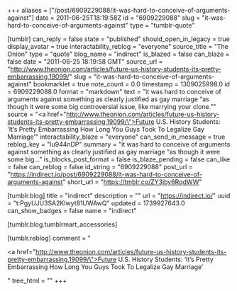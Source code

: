 +++
aliases = ["/post/6909229088/it-was-hard-to-conceive-of-arguments-against"]
date = 2011-06-25T18:19:58Z
id = "6909229088"
slug = "it-was-hard-to-conceive-of-arguments-against"
type = "tumblr-quote"

[tumblr]
can_reply = false
state = "published"
should_open_in_legacy = true
display_avatar = true
interactability_reblog = "everyone"
source_title = "The Onion"
type = "quote"
blog_name = "indirect"
is_blazed = false
can_blaze = false
date = "2011-06-25 18:19:58 GMT"
source_url = "http://www.theonion.com/articles/future-us-history-students-its-pretty-embarrassing,19099/"
slug = "it-was-hard-to-conceive-of-arguments-against"
bookmarklet = true
note_count = 0.0
timestamp = 1309025998.0
id = 6909229088.0
format = "markdown"
text = "it was hard to conceive of arguments against something as clearly justified as gay marriage &ldquo;as though it were some big controversial issue, like marrying your clone.&rdquo;"
source = "<a href=\"http://www.theonion.com/articles/future-us-history-students-its-pretty-embarrassing,19099/\">Future U.S. History Students: &lsquo;It&rsquo;s Pretty Embarrassing How Long You Guys Took To Legalize Gay Marriage&rsquo;</a>"
interactability_blaze = "everyone"
can_send_in_message = true
reblog_key = "lu944nDP"
summary = "it was hard to conceive of arguments against something as clearly justified as gay marriage “as though it were some big..."
is_blocks_post_format = false
is_blaze_pending = false
can_like = false
can_reblog = false
id_string = "6909229088"
post_url = "https://indirect.io/post/6909229088/it-was-hard-to-conceive-of-arguments-against"
short_url = "https://tmblr.co/ZY3jby6RqdWW"

[tumblr.blog]
title = "indirect"
description = ""
url = "https://indirect.io/"
uuid = "t:PgyUJU3SA2Klwyt81UWAwQ"
updated = 1739927643.0
can_show_badges = false
name = "indirect"

[tumblr.blog.tumblrmart_accessories]

[tumblr.reblog]
comment = "<p><a href=\"http://www.theonion.com/articles/future-us-history-students-its-pretty-embarrassing,19099/\">Future U.S. History Students: ‘It’s Pretty Embarrassing How Long You Guys Took To Legalize Gay Marriage’</a></p>"
tree_html = ""
+++
